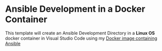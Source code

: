 # Ansible Development in a Docker Container

This template will create an Ansible Development Directory in a **Linux OS** docker container in Visual Studio Code using my [Docker image containing Ansible](https://github.com/psmware/ansible-docker-image)
